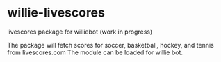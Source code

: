 # willie-livescores
livescores package for williebot (work in progress)

The package will fetch scores for soccer, basketball, hockey, and tennis 
from livescores.com
The module can be loaded for willie bot.

